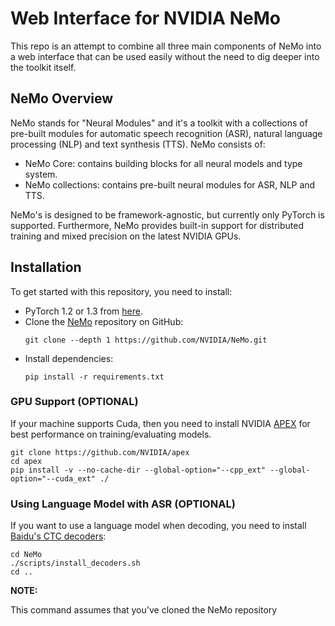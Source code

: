 # Web Interface for NVIDIA NeMo

This repo is an attempt to combine all three main components of NeMo into a web interface that can be used easily without the need to dig deeper into the toolkit itself. 


## NeMo Overview

NeMo stands for "Neural Modules" and it's a toolkit with a collections of pre-built modules for automatic speech recognition (ASR), natural language processing (NLP) and text synthesis (TTS). NeMo consists of:

- NeMo Core: contains building blocks for all neural models and type system.
- NeMo collections: contains pre-built neural modules for ASR, NLP and TTS.

NeMo's is designed to be framework-agnostic, but currently only PyTorch is supported. Furthermore, NeMo provides built-in support for distributed training and mixed precision on the latest NVIDIA GPUs.


## Installation

To get started with this repository, you need to install:

- PyTorch 1.2 or 1.3 from [here](https://pytorch.org/).
- Clone the [NeMo](https://github.com/NVIDIA/NeMo) repository on GitHub:
    ```
    git clone --depth 1 https://github.com/NVIDIA/NeMo.git
    ```
- Install dependencies:
    ```
    pip install -r requirements.txt
    ```

### GPU Support (OPTIONAL)
If your machine supports Cuda, then you need to install NVIDIA [APEX](https://github.com/NVIDIA/apex) for best performance on training/evaluating models.
```
git clone https://github.com/NVIDIA/apex
cd apex
pip install -v --no-cache-dir --global-option="--cpp_ext" --global-option="--cuda_ext" ./
```


### Using Language Model with ASR (OPTIONAL)
If you want to use a language model when decoding, you need to install [Baidu's CTC decoders](https://github.com/PaddlePaddle/DeepSpeech):
```
cd NeMo
./scripts/install_decoders.sh
cd ..
```
**NOTE:**

This command assumes that you've cloned the NeMo repository
